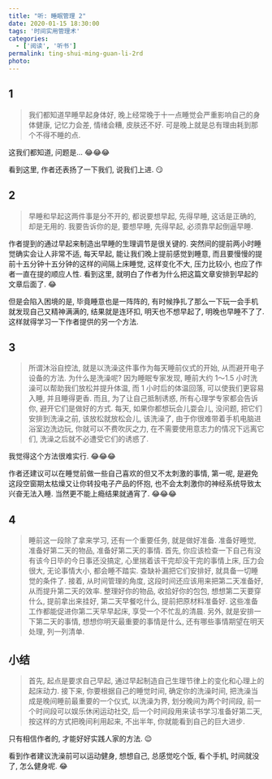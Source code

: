 ```yaml
---
title: "听: 睡眠管理 2"
date: 2020-01-15 18:30:00
tags: '时间实用管理术'
categories:
  - ['阅读', '听书']
permalink: ting-shui-ming-guan-li-2rd
photo:
---
```


## 1

> 我们都知道早睡早起身体好, 晚上经常晚于十一点睡觉会严重影响自己的身体健康, 记忆力会差, 情绪会糟, 皮肤还不好. 可是晚上就是总有理由耗到那个不得不睡的点.

这我们都知道, 问题是... :joy::joy::joy:

看到这里, 作者还表扬了一下我们, 说我们上进. :smirk:

<!-- more -->

## 2

> 早睡和早起这两件事是分不开的, 都说要想早起, 先得早睡, 这话是正确的, 却是无用的. 我要告诉你的是, 要想早睡, 先得早起, 必须靠早起倒逼早睡.

作者提到的通过早起来制造出早睡的生理调节是很关键的. 突然间的提前两小时睡觉确实会让人非常不适, 每天早起, 能让我们晚上提前感觉到睡意, 而且要慢慢的提前十五分钟十五分钟的这样的间隔上床睡觉, 这样变化不大, 压力比较小, 也应了作者一直在提的顺应人性. 看到这里, 就明白了作者为什么把这篇文章安排到早起的文章后面了. :joy:

但是会陷入困境的是, 毕竟睡意也是一阵阵的, 有时候挣扎了那么一下玩一会手机就发现自己又精神满满的, 结果就是连环扣, 明天也不想早起了, 明晚也早睡不了了. 这样就得学习一下作者提供的另一个方法.

## 3

> 所谓沐浴自控法, 就是以洗澡这件事作为每天睡前仪式的开始, 从而避开电子设备的方法. 为什么是洗澡呢? 因为睡眠专家发现, 睡前大约 1～1.5 小时洗澡可以帮助我们放松并提升体温, 而 1 小时后的体温回落, 可以使我们更容易入睡, 并且睡得更香. 而且, 为了让自己抵制诱惑, 所有心理学专家都会告诉你, 避开它们是做好的方式. 每天, 如果你都想玩会儿耍会儿, 没问题, 把它们安排到洗澡之前, 该放松就放松会儿, 该洗澡了, 由于你很难带着手机电脑进浴室边洗边玩, 你就可以不费吹灰之力, 在不需要使用意志力的情况下远离它们, 洗澡之后就不必遭受它们的诱惑了.

我觉得这个方法很难实行. :joy::joy::joy:

作者还建议可以在睡觉前做一些自己喜欢的但又不太刺激的事情, 第一呢, 是避免这段空窗期太枯燥又让你转投电子产品的怀抱, 也不会太刺激你的神经系统导致太兴奋无法入睡. 当然更不能上瘾结果就通宵了. :joy::joy::joy:

## 4

> 睡前这一段除了拿来学习, 还有一个重要任务, 就是做好准备. 准备好睡觉, 准备好第二天的物品, 准备好第二天的事情. 首先, 你应该检查一下自己有没有该今日毕的今日事还没搞定, 心里揣着该干完却没干完的事情上床, 压力会很大, 无论事情大小, 都会睡不踏实. 查缺补漏把它们安排好, 就具备一切睡觉的条件了. 接着, 从时间管理的角度, 这段时间还应该用来把第二天准备好, 从而提升第二天的效率. 整理好你的物品, 收拾好你的包包, 想想第二天要穿什么, 提前拿出来挂好, 第二天早餐吃什么, 提前把原材料准备好. 这些准备工作都能促进你第二天早早起床, 享受一个不忙乱的清晨. 另外, 就是安排一下第二天的事情, 想想你明天最重要的事情是什么, 还有哪些事情期望在明天处理, 列一列清单.

## 小结

> 首先, 起点是要求自己早起, 通过早起制造自己生理节律上的变化和心理上的起床动力. 接下来, 你要根据自己的睡觉时间, 确定你的洗澡时间, 把洗澡当成是晚间睡前最重要的一个仪式, 以洗澡为界, 划分晚间为两个时间段, 前一个时间段可以娱乐休闲运动社交, 后一个时间段用来读书学习准备好第二天, 按这样的方式把晚间利用起来, 不出半年, 你就能看到自己的巨大进步.

只有相信作者的, 才能好好实践人家的方法. :wink:

看到作者建议洗澡前可以运动健身, 想想自己, 总感觉吃个饭, 看个手机, 时间就没了, 怎么健身呢. :joy:
